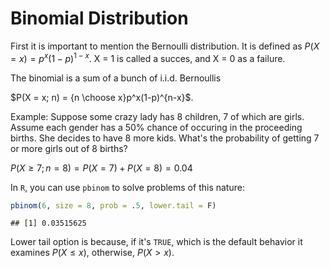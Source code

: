 # Binomial Distribution

First it is important to mention the Bernoulli distribution. It is defined as $P(X = x) = p^x(1-p)^{1-x}$. X = 1 is called a succes, and X = 0 as a failure.

The binomial is a sum of a bunch of i.i.d. Bernoullis

$P(X = x; n) = {n \choose x}p^x(1-p)^{n-x}$.

Example: Suppose some crazy lady has 8 children, 7 of which are girls. Assume each gender has a 50% chance of occuring in the proceeding births. She decides to have 8 more kids. What's the probability of getting 7 or more girls out of 8 births? 

$P(X\geq 7; n = 8) = P(X=7) + P(X=8) = 0.04$

In `R`, you can use `pbinom` to solve problems of this nature:


```r
pbinom(6, size = 8, prob = .5, lower.tail = F)
```

```
## [1] 0.03515625
```

Lower tail option is because, if it's `TRUE`, which is the default behavior it examines $P(X \leq x)$, otherwise, $P(X > x)$.
